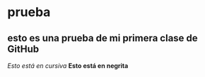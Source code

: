 # prueba
## esto es una prueba de mi primera clase de __GitHub__
*Esto está en cursiva*
**Esto está en negrita**
